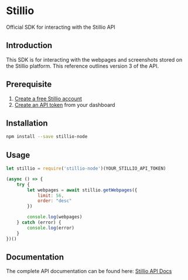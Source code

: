 # Stillio

Official SDK for interacting with the Stillio API


## Introduction
This SDK is for interacting with the webpages and screenshots stored on the Stillio platform. This reference outlines version 3 of the API.

## Prerequisite
1. [Create a free Stillio account]("https://app.stillio.com/register")
2. [Create an API token]("https://app.stillio.com/settings#/api") from your dashboard

## Installation
```bash
npm install --save stillio-node
```

## Usage
```js
let stillio = require('stillio-node')(YOUR_STILLIO_API_TOKEN)

(async () => {
    try {
        let webpages = await stillio.getWebpages({
            limit: 56,
            order: "desc"
        })

        console.log(webpages)
    } catch (error) {
        console.log(error)
    }
})()
```
## Documentation
The complete API documentation can be found here: [Stillio API Docs]("https://api.stillio.com/v3/docs/api.html")